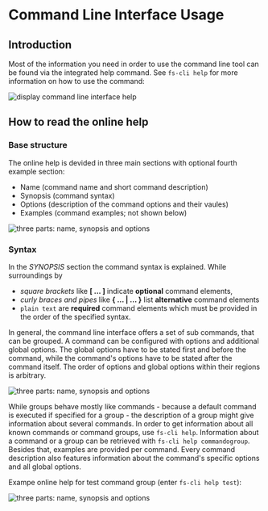 # Command Line Interface Usage

## Introduction

Most of the information you need in order to use the command line tool can be found via the integrated help command.
See `fs-cli help` for more information on how to use the command:

![display command line interface help](images/display_cli_help.png)

## How to read the online help

### Base structure

The online help is devided in three main sections with optional fourth example section:

- Name (command name and short command description)
- Synopsis (command syntax)
- Options (description of the command options and their vaules)
- Examples (command examples; not shown below)

![three parts: name, synopsis and options](images/help_structure.png)

### Syntax

In the *SYNOPSIS* section the command syntax is explained. While surroundings by
- *square brackets* like **[ ... ]** indicate **optional** command elements,
- *curly braces and pipes* like **{ ... | ... }** list **alternative** command elements
- `plain text` are **required** command elements which must be provided in the order of the specified syntax.

In general, the command line interface offers a set of sub commands, that can be grouped. A command can be configured with options and
additional global options. The global options have to be stated first and before the command, while the
command's options have to be stated after the command itself. The order of options and global options within
their regions is arbitrary.

![three parts: name, synopsis and options](images/help_syntax.png)

While groups behave mostly like commands - because a default command is executed
if specified for a group - the description of a group might give information about several commands.
In order to get information about all known commands or command groups, use `fs-cli help`. Information about a command
or a group can be retrieved with `fs-cli help commandogroup`. Besides that, examples are provided per command.
Every command description also features information about the command's specific options and all global options.

Exampe online help for test command group (enter `fs-cli help test`):

![three parts: name, synopsis and options](images/help_command_group.png)
